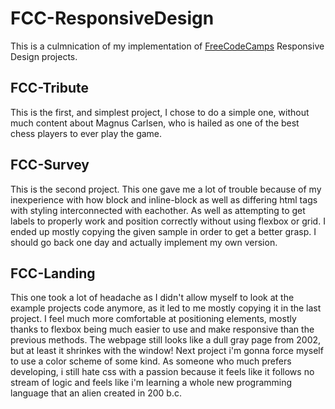 # FCC-ResponsiveDesign
This is a culmnication of my implementation of [FreeCodeCamps](https://www.freecodecamp.org) Responsive Design projects.


## FCC-Tribute 
This is the first, and simplest project, I chose to do a simple one, without much content about Magnus Carlsen,
who is hailed as one of the best chess players to ever play the game.


## FCC-Survey
This is the second project. This one gave me a lot of trouble because of my inexperience with how block and inline-block as well as differing html tags with styling interconnected with eachother. As well as attempting to get labels to properly work and position correctly without using flexbox or grid. I ended up mostly copying the given sample in order to get a better grasp. I should go back one day and actually implement my own version.

## FCC-Landing
This one took a lot of headache as I didn't allow myself to look at the example projects code anymore, as it led to me mostly copying it in the last project. I feel much more comfortable at positioning elements, mostly thanks to flexbox being much easier to use and make responsive than the previous methods. The webpage still looks like a dull gray page from 2002, but at least it shrinkes with the window! Next project i'm gonna force myself to use a color scheme of some kind. As someone who much prefers developing, i still hate css with a passion because it feels like it follows no stream of logic and feels like i'm learning a whole new programming language that an alien created in 200 b.c.